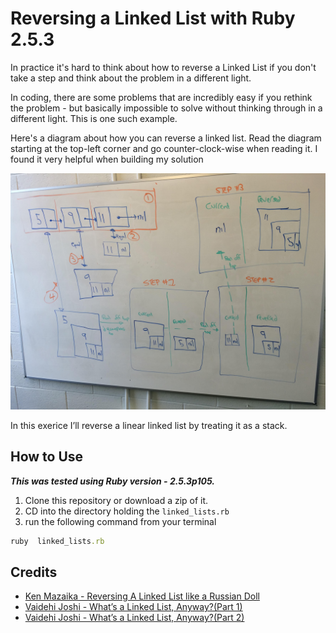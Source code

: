 # Reversing a Linked List with Ruby 2.5.3

In practice it's hard to think about how to reverse a Linked List if you don't take a step and think about the problem in a different light.

In coding, there are some problems that are incredibly easy if you rethink the problem - but basically impossible to solve without thinking through in a different light. This is one such example.

Here's a diagram about how you can reverse a linked list. Read the diagram starting at the top-left corner and go counter-clock-wise when reading it. I found it very helpful when building my solution

![reversing_linked_lists.jpg](/images/reversing_linked_lists.jpg)

In this exerice I’ll reverse a linear linked list by treating it as a stack.

## How to Use

***This was tested using Ruby version - 2.5.3p105.***

1. Clone this repository or download a zip of it.
2. CD into the directory holding the `linked_lists.rb`
3. run the following command from your terminal

```ruby
ruby  linked_lists.rb
```

## Credits

* [Ken Mazaika - Reversing A Linked List like a Russian Doll](https://ken-mazaika.ghost.io/reversing-a-linked-list-like-a-russian-doll/)
* [Vaidehi Joshi - What’s a Linked List, Anyway?(Part 1)](https://medium.com/basecs/whats-a-linked-list-anyway-part-1-d8b7e6508b9d)
* [Vaidehi Joshi - What’s a Linked List, Anyway?(Part 2)](https://medium.com/basecs/whats-a-linked-list-anyway-part-2-131d96f71996)
